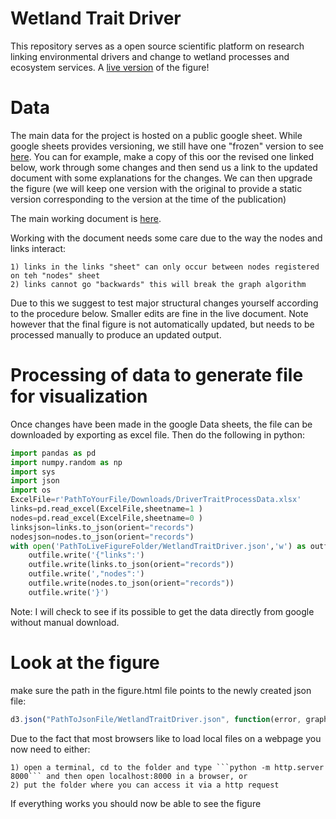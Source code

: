 # Wetland Trait Driver

This repository serves as a open source scientific platform on research linking environmental drivers and change to wetland processes and ecosystem services. A [live version](http://zahachtah.github.io/WetlandTraitDriver/) of the figure!

# Data

The main data for the project is hosted on a public google sheet. While google sheets provides versioning, we still have one "frozen" version to see [here](https://docs.google.com/spreadsheets/d/1ck5ZCyX8FKwjJ36NOsbQFBuqsKweWUrhUh1sKBPoPqg/edit?usp=sharing). You can for example, make a copy of this oor the revised one linked below, work through some changes and then send us a link to the updated document with some explanations for the changes. We can then upgrade the figure (we will keep one version with the original to provide a static version corresponding to the version at the time of the publication)

The main working document is [here](https://docs.google.com/spreadsheets/d/1ck5ZCyX8FKwjJ36NOsbQFBuqsKweWUrhUh1sKBPoPqg/edit?usp=sharing). 

Working with the document needs some care due to the way the nodes and links interact:

    1) links in the links "sheet" can only occur between nodes registered on teh "nodes" sheet
    2) links cannot go "backwards" this will break the graph algorithm

Due to this we suggest to test major structural changes yourself according to the procedure below. Smaller edits are fine in the live document. Note however that the final figure is not automatically updated, but needs to be processed manually to produce an updated output.

# Processing of data to generate file for visualization

Once changes have been made in the google Data sheets, the file can be downloaded by exporting as excel file. Then do the following in python:

```python
import pandas as pd
import numpy.random as np
import sys
import json
import os
ExcelFile=r'PathToYourFile/Downloads/DriverTraitProcessData.xlsx'
links=pd.read_excel(ExcelFile,sheetname=1 )
nodes=pd.read_excel(ExcelFile,sheetname=0 )
linksjson=links.to_json(orient="records")
nodesjson=nodes.to_json(orient="records")
with open('PathToLiveFigureFolder/WetlandTraitDriver.json','w') as outfile:
    outfile.write('{"links":')
    outfile.write(links.to_json(orient="records"))
    outfile.write(',"nodes":')
    outfile.write(nodes.to_json(orient="records"))
    outfile.write('}')
```
   
Note: I will check to see if its possible to get the data directly from google without manual download. 
   
# Look at the figure

make sure the path in the figure.html file points to the newly created json file:

```javascript
d3.json("PathToJsonFile/WetlandTraitDriver.json", function(error, graph) {
```
Due to the fact that most browsers like to load local files on a webpage you now need to either:

    1) open a terminal, cd to the folder and type ```python -m http.server 8000``` and then open localhost:8000 in a browser, or
    2) put the folder where you can access it via a http request
    
If everything works you should now be able to see the figure
